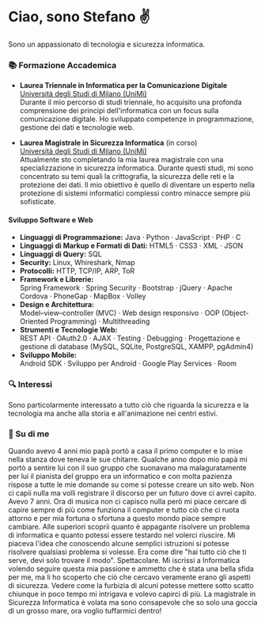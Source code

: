 # Ciao, sono Stefano ✌️

Sono un appassionato di tecnologia e sicurezza informatica.

### 📚 Formazione Accademica

- **Laurea Triennale in Informatica per la Comunicazione Digitale**  
  [Università degli Studi di Milano (UniMi)](https://www.unimi.it/it/corsi/laurea-triennale/informatica-la-comunicazione-digitale)  
  Durante il mio percorso di studi triennale, ho acquisito una profonda comprensione dei principi dell'informatica con un focus sulla comunicazione digitale. Ho sviluppato competenze in programmazione, gestione dei dati e tecnologie web.

- **Laurea Magistrale in Sicurezza Informatica** (in corso)  
  [Università degli Studi di Milano (UniMi)](https://www.unimi.it/it/corsi/laurea-magistrale/sicurezza-informatica)  
  Attualmente sto completando la mia laurea magistrale con una specializzazione in sicurezza informatica. Durante questi studi, mi sono concentrato su temi quali la crittografia, la sicurezza delle reti e la protezione dei dati. Il mio obiettivo è quello di diventare un esperto nella protezione di sistemi informatici complessi contro minacce sempre più sofisticate.

#### **Sviluppo Software e Web**
- **Linguaggi di Programmazione:**
  Java · Python · JavaScript · PHP · C
- **Linguaggi di Markup e Formati di Dati:**
  HTML5 · CSS3 · XML · JSON
- **Linguaggi di Query:**
  SQL
- **Security:**
  Linux, Whireshark, Nmap
- **Protocolli:**
   HTTP, TCP/IP, ARP, ToR
- **Framework e Librerie:**  
  Spring Framework · Spring Security · Bootstrap · jQuery · Apache Cordova · PhoneGap · MapBox · Volley
- **Design e Architettura:**  
  Model–view–controller (MVC) · Web design responsivo · OOP (Object-Oriented Programming) · Multithreading
- **Strumenti e Tecnologie Web:**  
  REST API · OAuth2.0 · AJAX · Testing · Debugging · Progettazione e gestione di database (MySQL, SQLite, PostgreSQL, XAMPP, pgAdmin4)
- **Sviluppo Mobile:**  
  Android SDK · Sviluppo per Android · Google Play Services · Room

### 🔍 Interessi

Sono particolarmente interessato a tutto ciò che riguarda la sicurezza e la tecnologia ma anche alla storia e all'animazione nei centri estivi.

### 🌟 Su di me


Quando avevo 4 anni mio papà portò a casa il primo computer e lo mise nella stanza dove teneva le sue chitarre.
Qualche anno dopo mio papà mi portò a sentire lui con il suo gruppo che suonavano ma malaguratamente per lui il pianista del gruppo era un informatico e con molta pazienza rispose a tutte le mie domande su come si potesse creare un sito web. Non ci capii nulla ma volli registrare il discorso per un futuro dove ci avrei capito. 
Avevo 7 anni.
Ora di musica non ci capisco nulla però mi piace cercare di capire sempre di più come funziona il computer e tutto ciò che ci ruota attorno e per mia fortuna o sfortuna a questo mondo piace sempre cambiare.
Alle superiori scoprii quanto è appagante risolvere un problema di informatica e quanto potessi essere testardo nel volerci riuscire.
Mi piaceva l'idea che conoscendo alcune semplici istruzioni si potesse risolvere qualsiasi problema si volesse. Era come dire "hai tutto ciò che ti serve, devi solo trovare il modo". Spettacolare.
Mi iscrissi a Informatica volendo seguire questa mia passione e ammetto che è stata una bella sfida per me, ma li ho scoperto che ciò che cercavo veramente erano gli aspetti di sicurezza. Vedere come la furbizia di alcuni potesse mettere sotto scatto chiunque in poco tempo mi intrigava e volevo capirci di più. 
La magistrale in Sicurezza Informatica è volata ma sono consapevole che so solo una goccia di un grosso mare, ora voglio tuffarmici dentro!





